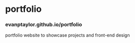 # portfolio
### evanptaylor.github.io/portfolio
portfolio website to showcase projects and front-end design

